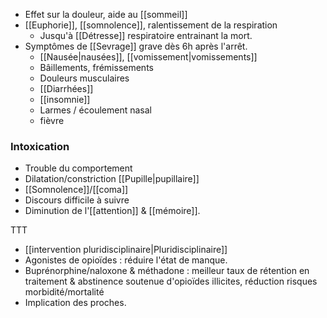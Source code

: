 
- Effet sur la douleur, aide au [[sommeil]]
- [[Euphorie]], [[somnolence]], ralentissement de la respiration
	- Jusqu'à [[Détresse]] respiratoire entrainant la mort. 
- Symptômes de [[Sevrage]] grave dès 6h après l'arrêt. 
	- [[Nausée|nausées]], [[vomissement|vomissements]] 
	- Bâillements, frémissements 
	- Douleurs musculaires
	- [[Diarrhées]]
	- [[insomnie]] 
	- Larmes / écoulement nasal
	- fièvre

### Intoxication

- Trouble du comportement 
- Dilatation/constriction [[Pupille|pupillaire]] 
- [[Somnolence]]/[[coma]]
- Discours difficile à suivre 
- Diminution de l'[[attention]] & [[mémoire]].

TTT

- [[intervention pluridisciplinaire|Pluridisciplinaire]] 
- Agonistes de opioïdes : réduire l'état de manque. 
- Buprénorphine/naloxone & méthadone : meilleur taux de rétention en traitement & abstinence soutenue d'opioïdes illicites, réduction risques morbidité/mortalité
- Implication des proches. 


